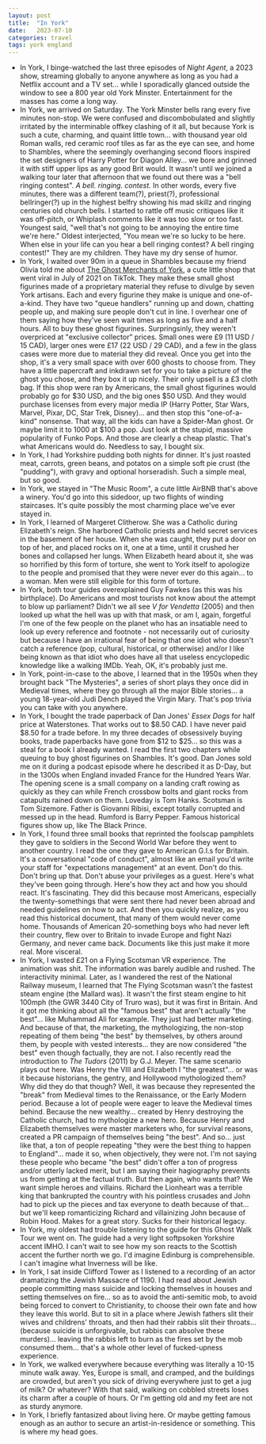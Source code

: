 ```yaml
---
layout: post
title:  "In York"
date:   2023-07-10
categories: travel
tags: york england
---
```

* In York, I binge-watched the last three episodes of _Night Agent_, a 2023 show, streaming globally to anyone anywhere as long as you had a Netflix account and a TV set... while I sporadically glanced outside the window to see a 800 year old York Minster. Entertainment for the masses has come a long way.
* In York, we arrived on Saturday. The York Minster bells rang every five minutes non-stop. We were confused and discombobulated and slightly irritated by the interminable offkey clashing of it all, but because York is such a cute, charming, and quaint little town... with thousand year old Roman walls, red ceramic roof tiles as far as the eye can see, and home to Shambles, where the seemingly overhanging second floors inspired the set designers of Harry Potter for Diagon Alley... we bore and grinned it with stiff upper lips as any good Brit would. It wasn't until we joined a walking tour later that afternoon that we found out there was a "bell ringing contest". _A bell. ringing. contest._ In other words, every five minutes, there was a different team(?), priest(?), professional bellringer(?) up in the highest belfry showing his mad skillz and ringing centuries old church bells. I started to rattle off music critiques like it was off-pitch, or Whiplash comments like it was too slow or too fast. Youngest said, "well that's not going to be annoying the entire time we're here." Oldest interjected, "You mean we're so lucky to be here. When else in your life can you hear a bell ringing contest? A bell ringing contest!" They are my children. They have my dry sense of humor.
* In York, I waited over 90m in a queue in Shambles because my friend Olivia told me about [The Ghost Merchants of York](https://www.yorkghostmerchants.com), a cute little shop that went viral in July of 2021 on TikTok. They make these small ghost figurines made of a proprietary material they refuse to divulge by seven York artisans. Each and every figurine they make is unique and one-of-a-kind. They have two "queue handlers" running up and down, chatting people up, and making sure people don't cut in line. I overhear one of them saying how they've seen wait times as long as five and a half hours. All to buy these ghost figurines. Surpringsinly, they weren't overpriced at "exclusive collector" prices. Small ones were £9 (11 USD / 15 CAD), larger ones were £17 (22 USD / 29 CAD), and a few in the glass cases were more due to material they did reveal. Once you get into the shop, it's a very small space with over 600 ghosts to choose from. They have a little papercraft and inkdrawn set for you to take a picture of the ghost you chose, and they box it up nicely. Their only upsell is a £3 cloth bag. If this shop were ran by Americans, the small ghost figurines would probably go for $30 USD, and the big ones $50 USD. And they would purchase licenses from every major media IP (Harry Potter, Star Wars, Marvel, Pixar, DC, Star Trek, Disney)... and then stop this "one-of-a-kind" nonsense. That way, all the kids can have a Spider-Man ghost. Or maybe limit it to 1000 at $100 a pop. Just look at the stupid, massive popularity of Funko Pops. And those are clearly a cheap plastic. That's what Americans would do. Needless to say, I bought six.
* In York, I had Yorkshire pudding both nights for dinner. It's just roasted meat, carrots, green beans, and potatos on a simple soft pie crust (the "pudding"), with gravy and optional horseradish. Such a simple meal, but so good.
* In York, we stayed in "The Music Room", a cute little AirBNB that's above a winery. You'd go into this sidedoor, up two flights of winding staircases. It's quite possibly the most charming place we've ever stayed in.
* In York, I learned of Margeret Clitherow. She was a Catholic during Elizabeth's reign. She harbored Catholic priests and held secret services in the basement of her house. When she was caught, they put a door on top of her, and placed rocks on it, one at a time, until it crushed her bones and collapsed her lungs. When Elizabeth heard about it, she was so horrified by this form of torture, she went to York itself to apologize to the people and promised that they were never ever do this again... to a woman. Men were still eligible for this form of torture.
* In York, both tour guides overexplained Guy Fawkes (as this was his birthplace). Do Americans and most tourists not know about the attempt to blow up parliament? Didn't we all see _V for Vendetta_ (2005) and then looked up what the hell was up with that mask, or am I, again, forgetful I'm one of the few people on the planet who has an insatiable need to look up every reference and footnote - not necessarily out of curiosity but because I have an irrational fear of being that one idiot who doesn't catch a reference (pop, cultural, historical, or otherwise) and/or I like being known as that idiot who does have all that useless encyclopedic knowledge like a walking IMDb. Yeah, OK, it's probably just me.
* In York, point-in-case to the above, I learned that in the 1950s when they brought back "The Mysteries", a series of short plays they once did in Medieval times, where they go through all the major Bible stories... a young 18-year-old Judi Dench played the Virgin Mary. That's pop trivia you can take with you anywhere.
* In York, I bought the trade paperback of Dan Jones' _Essex Dogs_ for half price at Waterstones. That works out to $8.50 CAD. I have never paid $8.50 for a trade before. In my three decades of obsessively buying books, trade paperbacks have gone from $12 to $25... so this was a steal for a book I already wanted. I read the first two chapters while queuing to buy ghost figurines on Shambles. It's good. Dan Jones sold me on it during a podcast episode where he described it as D-Day, but in the 1300s when England invaded France for the Hundred Years War. The opening scene is a small company on a landing craft rowing as quickly as they can while French crossbow bolts and giant rocks from catapults rained down on them. Loveday is Tom Hanks. Scotsman is Tom Sizemore. Father is Giovanni Ribisi, except totally corrupted and messed up in the head. Rumford is Barry Pepper. Famous historical figures show up, like The Black Prince.
* In York, I found three small books that reprinted the foolscap pamphlets they gave to soldiers in the Second World War before they went to another country. I read the one they gave to American G.I.s for Britain. It's a conversational "code of conduct", almost like an email you'd write your staff for "expectations management" at an event. Don't do this. Don't bring up that. Don't abuse your privileges as a guest. Here's what they've been going through. Here's how they act and how you should react. It's fascinating. They did this because most Americans, especially the twenty-somethings that were sent there had never been abroad and needed guidelines on how to act. And then you quickly realize, as you read this historical document, that many of them would never come home. Thousands of American 20-something boys who had never left their country, flew over to Britain to invade Europe and fight Nazi Germany, and never came back. Documents like this just make it more real. More visceral.
* In York, I wasted £21 on a Flying Scotsman VR experience. The animation was shit. The information was barely audible and rushed. The interactivity minimal. Later, as I wandered the rest of the National Railway museum, I learned that The Flying Scotsman wasn't the fastest steam engine (the Mallard was). It wasn't the first steam engine to hit 100mph (the GWR 3440 City of Truro was), but it was first in Britain. And it got me thinking about all the "famous best" that aren't actually "the best"... like Muhammad Ali for example. They just had better marketing. And because of that, the marketing, the mythologizing, the non-stop repeating of them being "the best" by themselves, by others around them, by people with vested interests... they are now considered "the best" even though factually, they are not. I also recently read the introduction to _The Tudors_ (2011) by G.J. Meyer. The same scenario plays out here. Was Henry the VIII and Elizabeth I "the greatest"... or was it because historians, the gentry, and Hollywood mythologized them? Why did they do that though? Well, it was because they represented the "break" from Medieval times to the Renaissance, or the Early Modern period. Because a lot of people were eager to leave the Medieval times behind. Because the new wealthy... created by Henry destroying the Catholic church, had to mythologize a new hero. Because Henry and Elizabeth themselves were master marketers who, for survival reasons, created a PR campaign of themselves being "the best".  And so... just like that, a ton of people repeating "they were the best thing to happen to England"... made it so, when objectively, they were not. I'm not saying these people who became "the best" didn't offer a ton of progress and/or utterly lacked merit, but I am saying their hagiography prevents us from getting at the factual truth. But then again, who wants that? We want simple heroes and villains. Richard the Lionheart was a terrible king that bankrupted the country with his pointless crusades and John had to pick up the pieces and tax everyone to death because of that... but we'll keep romanticizing Richard and villainizing John because of Robin Hood. Makes for a great story. Sucks for their historical legacy.
* In York, my oldest had trouble listening to the guide for this Ghost Walk Tour we went on. The guide had a very light softpsoken Yorkshire accent IMHO. I can't wait to see how my son reacts to the Scottish accent the further north we go. I'd imagine Edinburg is comprehensible. I can't imagine what Inverness will be like.
* In York, I sat inside Clifford Tower as I listened to a recording of an actor dramatizing the Jewish Massacre of 1190. I had read about Jewish people committing mass suicide and locking themselves in houses and setting themselves on fire... so as to avoid the anti-semitic mob, to avoid being forced to convert to Christianity, to choose their own fate and how they leave this world. But to sit in a place where Jewish fathers slit their wives and childrens' throats, and then had their rabbis slit their throats... (because suicide is unforgivable, but rabbis can absolve these murders)... leaving the rabbis left to burn as the fires set by the mob consumed them... that's a whole other level of fucked-upness experience.
* In York, we walked everywhere because everything was literally a 10-15 minute walk away. Yes, Europe is small, and cramped, and the buildings are crowded, but aren't you sick of driving everywhere just to get a jug of milk? Or whatever? With that said, walking on cobbled streets loses its charm after a couple of hours. Or I'm getting old and my feet are not as sturdy anymore.
* In York, I briefly fantasized about living here. Or maybe getting famous enough as an author to secure an artist-in-residence or something. This is where my head goes.
